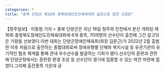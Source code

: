```yaml
---
categories: f
title: "충북 단양군 제16회 충북장애인도민체육대회 출전으로 힘찬 신호탄"
---
```

【청주일보】 이동범 기자 = 충북 단양군은 지난 16일 청주와 진천에서 분산 개최된 제16회 충청북도장애인도민체육대회에 6개 종목, 70여명의 선수단이 출전해 그간 갈고닦은 기량을 선보였다.이번 대회는 단양군장애인체육회(회장 김문근)가 2022년 2월 출범한 이후 처음으로 출전하는 종합대회로써 장애유형별 단체와 복지시설 등 유관기관의 유기적인 협조 체계를 통해 관내 우수선수를 발굴하는 기회가 됐다.선수단의 훈련과 관련해 단양군청에서는 훈련장 환경 조성 등 선수단이 경기에 집중할 수 있는 여건 마련에 힘썼다.그리해 출전종목 가운데 궁